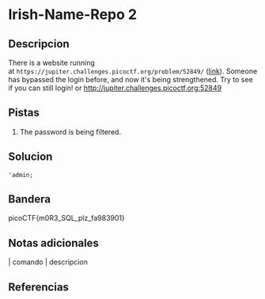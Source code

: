 
# Irish-Name-Repo 2

## Descripcion

There is a website running at `https://jupiter.challenges.picoctf.org/problem/52849/` ([link](https://jupiter.challenges.picoctf.org/problem/52849/)). Someone has bypassed the login before, and now it's being strengthened. Try to see if you can still login! or http://jupiter.challenges.picoctf.org:52849

## Pistas

1. The password is being filtered.

## Solucion

```bash()
'admin;
```

## Bandera

picoCTF{m0R3_SQL_plz_fa983901}

## Notas adicionales

| comando | descripcion

## Referencias
